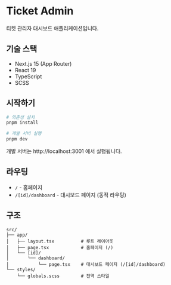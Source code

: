 # Ticket Admin

티켓 관리자 대시보드 애플리케이션입니다.

## 기술 스택

- Next.js 15 (App Router)
- React 19
- TypeScript
- SCSS

## 시작하기

```bash
# 의존성 설치
pnpm install

# 개발 서버 실행
pnpm dev
```

개발 서버는 http://localhost:3001 에서 실행됩니다.

## 라우팅

- `/` - 홈페이지
- `/[id]/dashboard` - 대시보드 페이지 (동적 라우팅)

## 구조

```
src/
├── app/
│   ├── layout.tsx          # 루트 레이아웃
│   ├── page.tsx            # 홈페이지 (/)
│   └── [id]/
│       └── dashboard/
│           └── page.tsx    # 대시보드 페이지 (/[id]/dashboard)
└── styles/
    └── globals.scss        # 전역 스타일
```
